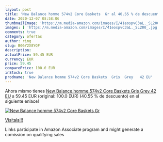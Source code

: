 ```yaml
---
layout: post
title: 'New Balance homme 574v2 Core Baskets  Gr al 40.55 % de descuento'
date: 2020-12-07 08:58:06
thumbnailImage: 'https://m.media-amazon.com/images/I/41eospvC3aL._SL200_.jpg'
images: [ 'https://m.media-amazon.com/images/I/41eospvC3aL._SL200_.jpg' ]
comments: true
category: ofertas
author: ring
slug: B06Y2X8YQF
description:
actualPrice: 59.45 EUR
currency: EUR
price: 59.45
comparePrice: 100.0 EUR
inStock: true
prodname: 'New Balance homme 574v2 Core Baskets  Gris  Grey   42 EU'
---
```


Ahora mismo tienes [New Balance homme 574v2 Core Baskets  Gris  Grey   42 EU](https://www.amazon.fr/dp/B06Y2X8YQF/?tag=tolees0d-21) a 59.45 EUR (original: 100.0 EUR) (40.55 %  de descuento) en el siguiente enlace!

[![New Balance homme 574v2 Core Baskets  Gr](https://m.media-amazon.com/images/I/41eospvC3aL._SL200_.jpg)](https://www.amazon.fr/dp/B06Y2X8YQF/?tag=tolees0d-21)

[Visítala!!!](https://www.amazon.fr/dp/B06Y2X8YQF/?tag=tolees0d-21)

Links participate in Amazon Associate program and might generate a comission on qualifying sales
